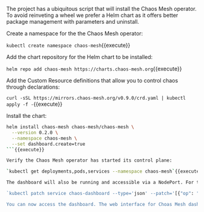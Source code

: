 The project has a ubiquitous script that will install the Chaos Mesh operator. To avoid reinveting a wheel we prefer a Helm chart as it offers better package management with parameters and uninstall.

Create a namespace for the the Chaos Mesh operator:

`kubectl create namespace chaos-mesh`{{execute}}

Add the chart repository for the Helm chart to be installed:

`helm repo add chaos-mesh https://charts.chaos-mesh.org`{{execute}}

Add the Custom Resource definitions that allow you to control chaos through declarations:

`curl -sSL https://mirrors.chaos-mesh.org/v0.9.0/crd.yaml | kubectl apply -f -`{{execute}}

Install the chart:

```bash
helm install chaos-mesh chaos-mesh/chaos-mesh \
  --version 0.2.0 \
  --namespace chaos-mesh \
  --set dashboard.create=true
```{{execute}}

Verify the Chaos Mesh operator has started its control plane:

`kubectl get deployments,pods,services --namespace chaos-mesh`{{execute}}

The dashboard will also be running and accessible via a NodePort. For this scenario we need the nodePort at a specific value, rather than it's current random port number. Set the nodePort to a specific port:

`kubectl patch service chaos-dashboard --type='json' --patch='[{"op": "replace", "path": "/spec/ports/0/nodePort", "value":31111}]'`{{execute}}

You can now access the dashboard. The web interface for Choas Mesh dashboard can be seen from the tab "Chaos Mesh" above the command-line area or this link: https://[[HOST_SUBDOMAIN]]-31111-[[KATACODA_HOST]].environments.katacoda.com/.
